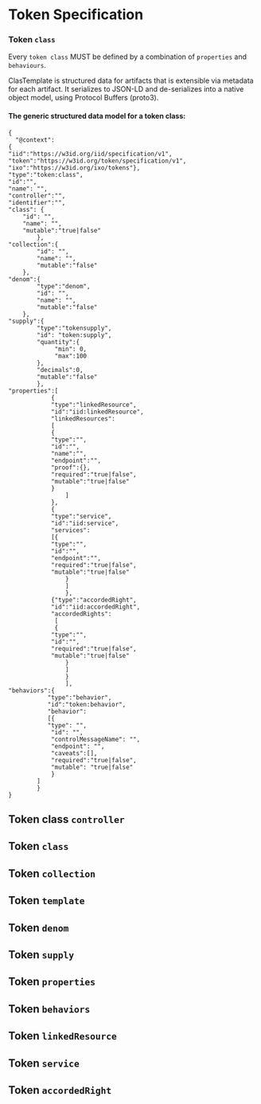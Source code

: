 # Token Specification



### Token `class`
Every `token class` MUST be defined by a combination of `properties` and `behaviours`.

ClasTemplate is structured data for artifacts that is extensible via metadata for each artifact. It serializes to JSON-LD and de-serializes into a native object model, using Protocol Buffers (proto3).

#### The generic structured data model for a token class:
```jsonld=
{
  "@context":
{
"iid":"https://w3id.org/iid/specification/v1",
"token":"https://w3id.org/token/specification/v1",
"ixo":"https://w3id.org/ixo/tokens"},
"type":"token:class",
"id":"",
"name": "",
"controller":"",
"identifier":"",
"class": {
    "id": "",
    "name": "",
    "mutable":"true|false"
        },
"collection":{
        "id": "", 
        "name": "", 
        "mutable":"false"
    },
"denom":{
        "type":"denom",
        "id": "",
        "name": "",
        "mutable":"false"
    },  
"supply":{
        "type":"tokensupply",
        "id": "token:supply",
        "quantity":{
             "min": 0,
             "max":100
        },
        "decimals":0,
        "mutable":"false"
        },
"properties":[
            {
            "type":"linkedResource",
            "id":"iid:linkedResource",
            "linkedResources":
            [
            {
            "type":"",
            "id":"", 
            "name":"", 
            "endpoint":"", 
            "proof":{}, 
            "required":"true|false",
            "mutable":"true|false"
            }
                ]
            },
            {
            "type":"service",
            "id":"iid:service",
            "services":
            [{
            "type":"",
            "id":"",
            "endpoint":"",
            "required":"true|false",
            "mutable":"true|false"
                }
                ]
                },
  			{"type":"accordedRight",
            "id":"iid:accordedRight",
            "accordedRights":
             [
             {
            "type":"",
            "id":"", 
            "required":"true|false",
            "mutable":"true|false"
                }
                ]
                }
                ],
"behaviors":{
           "type":"behavior",
           "id":"token:behavior",
           "behavior":
           [{
           "type": "",
            "id": "", 
            "controlMessageName": "",
            "endpoint": "",
            "caveats":[],
            "required":"true|false",
            "mutable": "true|false"
            }
        ]
        }
}
```

## Token class `controller`

## Token `class`

## Token `collection`

## Token `template`

## Token `denom`

## Token `supply`

## Token `properties`

## Token `behaviors`

## Token `linkedResource`

## Token `service`

## Token `accordedRight`



